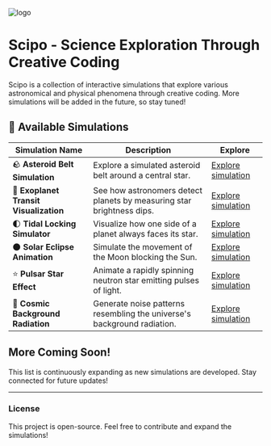 ![logo](https://github.com/user-attachments/assets/515d044a-070a-4ec7-9c16-92550acb3d0c)
# Scipo - Science Exploration Through Creative Coding
  Scipo is a collection of interactive simulations that explore various astronomical and physical phenomena through creative coding. More simulations will be added in the future, so  stay tuned!

## 🌠 Available Simulations

| Simulation Name | Description | Explore |
|---------------|-------------|---------|
| 🪨 **Asteroid Belt Simulation** | Explore a simulated asteroid belt around a central star. | [Explore simulation](#) |
| 🔭 **Exoplanet Transit Visualization** | See how astronomers detect planets by measuring star brightness dips. | [Explore simulation](#) |
| 🌓 **Tidal Locking Simulator** | Visualize how one side of a planet always faces its star. | [Explore simulation](#) |
| 🌑 **Solar Eclipse Animation** | Simulate the movement of the Moon blocking the Sun. | [Explore simulation](#) |
| ⭐ **Pulsar Star Effect** | Animate a rapidly spinning neutron star emitting pulses of light. | [Explore simulation](#) |
| 🌌 **Cosmic Background Radiation** | Generate noise patterns resembling the universe's background radiation. | [Explore simulation](#) |

## More Coming Soon!
This list is continuously expanding as new simulations are developed. Stay connected for future updates!

---

### License
This project is open-source. Feel free to contribute and expand the simulations!

